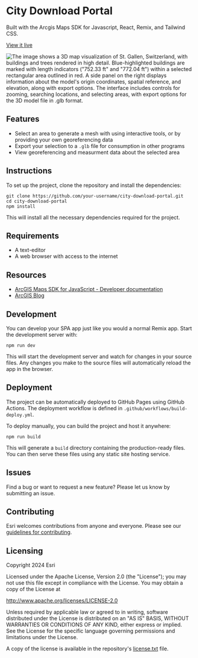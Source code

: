# City Download Portal

Built with the Arcgis Maps SDK for Javascript, React, Remix, and Tailwind CSS.

[View it live](https://gunnnnii.github.io/city-download-portal/)

![The image shows a 3D map visualization of St. Gallen, Switzerland, with buildings and trees rendered in high detail. Blue-highlighted buildings are marked with length indicators ("752.33 ft" and "772.04 ft") within a selected rectangular area outlined in red. A side panel on the right displays information about the model's origin coordinates, spatial reference, and elevation, along with export options. The interface includes controls for zooming, searching locations, and selecting areas, with export options for the 3D model file in .glb format.](https://github.com/user-attachments/assets/d0c2ee51-e779-4a2a-ad79-3a1d6f3888f2)

## Features

- Select an area to generate a mesh with using interactive tools, or by providing your own georeferencing data
- Export your selection to a `.glb` file for consumption in other programs
- View georeferencing and measurment data about the selected area

## Instructions

To set up the project, clone the repository and install the dependencies:

```shell
git clone https://github.com/your-username/city-download-portal.git
cd city-download-portal
npm install
```

This will install all the necessary dependencies required for the project.

## Requirements

- A text-editor
- A web browser with access to the internet

## Resources

- [ArcGIS Maps SDK for JavaScript - Developer documentation](https://developers.arcgis.com/javascript/latest/)
- [ArcGIS Blog](http://blogs.esri.com/esri/arcgis/)

## Development

You can develop your SPA app just like you would a normal Remix app. Start the development server with:

```shell
npm run dev
```

This will start the development server and watch for changes in your source files. Any changes you make to the source files will automatically reload the app in the browser.

## Deployment

The project can be automatically deployed to GitHub Pages using GitHub Actions. The deployment workflow is defined in `.github/workflows/build-deploy.yml`.

To deploy manually, you can build the project and host it anywhere:

```shell
npm run build
```

This will generate a `build` directory containing the production-ready files. You can then serve these files using any static site hosting service.

## Issues

Find a bug or want to request a new feature? Please let us know by submitting an issue.

## Contributing

Esri welcomes contributions from anyone and everyone. Please see our [guidelines for contributing](https://github.com/esri/contributing).

## Licensing

Copyright 2024 Esri

Licensed under the Apache License, Version 2.0 (the "License");
you may not use this file except in compliance with the License.
You may obtain a copy of the License at

http://www.apache.org/licenses/LICENSE-2.0

Unless required by applicable law or agreed to in writing, software
distributed under the License is distributed on an "AS IS" BASIS,
WITHOUT WARRANTIES OR CONDITIONS OF ANY KIND, either express or implied.
See the License for the specific language governing permissions and
limitations under the License.

A copy of the license is available in the repository's [license.txt](https://raw.github.com/Esri/quickstart-map-js/master/license.txt) file.

